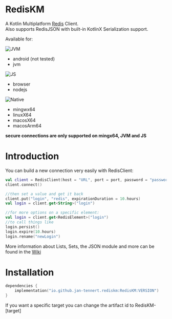 # RedisKM

A Kotlin Multiplatform [Redis](https://redis.io/) Client. \
Also supports RedisJSON with built-in KotlinX Serialization support.

Available for: 

![JVM](https://img.shields.io/badge/-jvm-brightgreen)
- android (not tested)
- jvm

![JS](https://img.shields.io/badge/-js-ffd900) 
- browser
- nodejs 

![Native](https://img.shields.io/badge/-native-blue)
- mingwx64
- linuxX64
- macosX64
- macosArm64

**secure connections are only supported on mingx64, JVM and JS**

# Introduction

You can build a new connection very easily with RedisClient:

```kotlin
val client = RedisClient(host = "URL", port = port, password = "password", user = "user")
client.connect()

//then set a value and get it back
client.put("login", "redis", expirationDuration = 10.hours)
val login = client.get<String>("login")

//for more options on a specific element:
val login = client.get<RedisElement>("login")
//to call things like
login.persist()
login.expire(10.hours)
login.rename("newLogin")
```

More information about Lists, Sets, the JSON module and more can be found in the [Wiki]()

# Installation

```kotlin
dependencies {
    implementation("io.github.jan-tennert.rediskm:RedisKM:VERSION")
}
```

If you want a specific target you can change the artifact id to RedisKM-[target]

